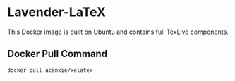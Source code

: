 # Lavender-LaTeX

This Docker image is built on Ubuntu and contains full TexLive components.

## Docker Pull Command

```
docker pull acanxie/xelatex
```